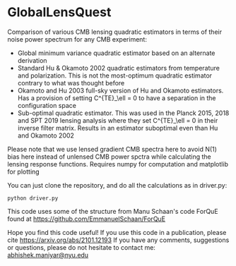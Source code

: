 #  GlobalLensQuest

Comparison of various CMB lensing quadratic estimators in terms of their noise power spectrum for any CMB experiment:

* Global minimum variance quadratic estimator based on an alternate derivation
* Standard Hu & Okamoto 2002 quadratic estimators from temperature and polarization. This is not the most-optimum quadratic estimator contrary to what was thought before
* Okamoto and Hu 2003 full-sky version of Hu and Okamoto estimators. Has a provision of setting C^{TE}_\ell = 0 to have a separation in the configuration space
* Sub-optimal quadratic estimator. This was used in the Planck 2015, 2018 and SPT 2019 lensing analysis where they set C^{TE}_\ell = 0 in their inverse filter matrix. Results in an estimator suboptimal even than Hu and Okamoto 2002

Please note that we use lensed gradient CMB spectra here to avoid N(1) bias here instead of unlensed CMB power spctra while calculating the lensing response functions. 
Requires numpy for computation and matplotlib for plotting

You can just clone the repository, and do all the calculations as in driver.py:
```
python driver.py
```
This code uses some of the structure from Manu Schaan's code ForQuE found at https://github.com/EmmanuelSchaan/ForQuE

Hope you find this code useful! If you use this code in a publication, please cite https://arxiv.org/abs/2101.12193
If you have any comments, suggestions or questions, please do not hesitate to contact me: abhishek.maniyar@nyu.edu

